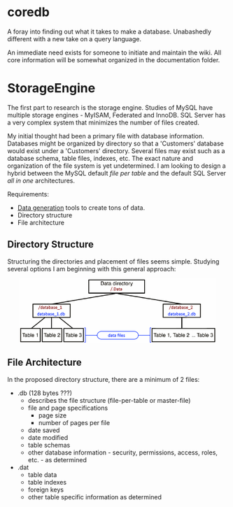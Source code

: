 # coredb
A foray into finding out what it takes to make a database. Unabashedly different with a new take on a query language.

An immediate need exists for someone to initiate and maintain the wiki. All core information will be somewhat organized in the documentation folder.


# StorageEngine
The first part to research is the storage engine. Studies of MySQL have multiple storage engines - MyISAM, Federated and InnoDB. SQL Server has a very complex system that minimizes the number of files created.

My initial thought had been a primary file with database information. Databases might be organized by directory so that a 'Customers' database would exist under a 'Customers' directory. Several files may exist 
such as a database schema, table files, indexes, etc. The exact nature and organization of the file system is yet undetermined. I am looking to design a hybrid between the MySQL default _file per table_ and the 
default SQL Server _all in one_ architectures.

Requirements:
* [Data generation] tools to create tons of data.  
* Directory structure
* File architecture

## Directory Structure  
Structuring the directories and placement of files seems simple. Studying several options I am beginning with this general approach:
<p align="center">
    <img src="https://github.com/razorware/coredb/blob/master/images/directory_structure.png"
         alt="directory structure"
         title="coreDb Directory Structure" />
</p>

## File Architecture  
In the proposed directory structure, there are a minimum of 2 files:
* .db (128 bytes ???)
   * describes the file structure (file-per-table or master-file)
   * file and page specifications
      * page size
      * number of pages per file
   * date saved
   * date modified
   * table schemas
   * other database information - security, permissions, access, roles, etc. - as determined
* .dat
   * table data
   * table indexes
   * foreign keys
   * other table specific information as determined



[Data generation]: https://github.com/razorware/coredb/blob/master/documentation/FakeData.md